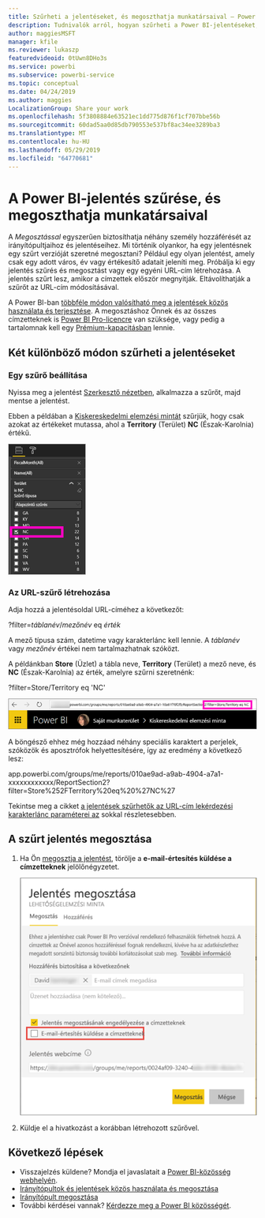 ```yaml
---
title: Szűrheti a jelentéseket, és megoszthatja munkatársaival – Power bi-ban
description: Tudnivalók arról, hogyan szűrheti a Power BI-jelentéseket, és hogyan oszthatja meg azokat munkatársaival a szervezetnél.
author: maggiesMSFT
manager: kfile
ms.reviewer: lukaszp
featuredvideoid: 0tUwn8DHo3s
ms.service: powerbi
ms.subservice: powerbi-service
ms.topic: conceptual
ms.date: 04/24/2019
ms.author: maggies
LocalizationGroup: Share your work
ms.openlocfilehash: 5f3808884e63521ec1dd775d876f1cf707bbe56b
ms.sourcegitcommit: 60dad5aa0d85db790553e537bf8ac34ee3289ba3
ms.translationtype: MT
ms.contentlocale: hu-HU
ms.lasthandoff: 05/29/2019
ms.locfileid: "64770681"
---
```

# <a name="filter-a-power-bi-report-and-share-it-with-coworkers"></a>A Power BI-jelentés szűrése, és megoszthatja munkatársaival
A *Megosztással* egyszerűen biztosíthatja néhány személy hozzáférését az irányítópultjaihoz és jelentéseihez. Mi történik olyankor, ha egy jelentésnek egy szűrt verzióját szeretné megosztani? Például egy olyan jelentést, amely csak egy adott város, év vagy értékesítő adatait jeleníti meg. Próbálja ki egy jelentés szűrés és megosztást vagy egy egyéni URL-cím létrehozása. A jelentés szűrt lesz, amikor a címzettek először megnyitják. Eltávolíthatják a szűrőt az URL-cím módosításával. 

A Power BI-ban [többféle módon valósítható meg a jelentések közös használata és terjesztése](service-how-to-collaborate-distribute-dashboards-reports.md). A megosztáshoz Önnek és az összes címzetteknek is [Power BI Pro-licencre](service-features-license-type.md) van szüksége, vagy pedig a tartalomnak kell egy [Prémium-kapacitásban](service-premium-what-is.md) lennie. 

## <a name="two-ways-to-filter-a-report"></a>Két különböző módon szűrheti a jelentéseket

### <a name="set-a-filter"></a>Egy szűrő beállítása

Nyissa meg a jelentést [Szerkesztő nézetben](consumer/end-user-reading-view.md), alkalmazza a szűrőt, majd mentse a jelentést.
   
Ebben a példában a [Kiskereskedelmi elemzési mintát](sample-tutorial-connect-to-the-samples.md) szűrjük, hogy csak azokat az értékeket mutassa, ahol a **Territory** (Terület) **NC** (Észak-Karolnia) értékű.
   
![Jelentés Szűrés ablaktáblája](media/service-share-reports/power-bi-filter-report2.png)

### <a name="create-a-filter-in-the-url"></a>Az URL-szűrő létrehozása

Adja hozzá a jelentésoldal URL-címéhez a következőt:
   
?filter=*táblanév*/*mezőnév* eq *érték*
   
A mező típusa szám, datetime vagy karakterlánc kell lennie. A *táblanév* vagy *mezőnév* értékei nem tartalmazhatnak szóközt.
   
A példánkban **Store** (Üzlet) a tábla neve, **Territory** (Terület) a mező neve, és **NC** (Észak-Karolnia) az érték, amelyre szűrni szeretnénk:
   
?filter=Store/Territory eq 'NC'
   
![Szűrt jelentés URL-címe](media/service-share-reports/power-bi-filter-url3.png)
   
A böngésző ehhez még hozzáad néhány speciális karaktert a perjelek, szóközök és aposztrófok helyettesítésére, így az eredmény a következő lesz:
   
app.powerbi.com/groups/me/reports/010ae9ad-a9ab-4904-a7a1-xxxxxxxxxxxx/ReportSection2?filter=Store%252FTerritory%20eq%20%27NC%27

Tekintse meg a cikket [a jelentések szűrhetők az URL-cím lekérdezési karakterlánc paraméterei az](service-url-filters.md) sokkal részletesebben.

## <a name="share-the-filtered-report"></a>A szűrt jelentés megosztása

1. Ha Ön [megosztja a jelentést](service-share-dashboards.md), törölje a **e-mail-értesítés küldése a címzetteknek** jelölőnégyzetet.

    ![Jelentés megosztásának párbeszédablaka](media/service-share-reports/power-bi-share-report-dialog.png)

4. Küldje el a hivatkozást a korábban létrehozott szűrővel.

## <a name="next-steps"></a>Következő lépések
* Visszajelzés küldene? Mondja el javaslatait a [Power BI-közösség webhelyén](https://community.powerbi.com/).
* [Irányítópultok és jelentések közös használata és megosztása](service-how-to-collaborate-distribute-dashboards-reports.md)
* [Irányítópult megosztása](service-share-dashboards.md)
* További kérdései vannak? [Kérdezze meg a Power BI közösségét](http://community.powerbi.com/).

